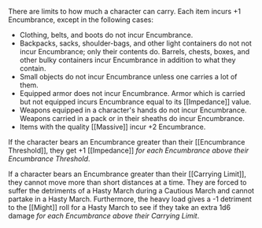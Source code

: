 There are limits to how much a character can carry. Each item incurs +1 Encumbrance, except in the following cases:
* Clothing, belts, and boots do not incur Encumbrance.
* Backpacks, sacks, shoulder-bags, and other light containers do not not incur Encumbrance; only their contents do. Barrels, chests, boxes, and other bulky containers incur Encumbrance in addition to what they contain.
* Small objects do not incur Encumbrance unless one carries a lot of them.
* Equipped armor does not incur Encumbrance. Armor which is carried but not equipped incurs Encumbrance equal to its [[Impedance]] value.
* Weapons equipped in a character's hands do not incur Encumbrance. Weapons carried in a pack or in their sheaths do incur Encumbrance.
* Items with the quality [[Massive]] incur +2 Encumbrance.

If the character bears an Encumbrance greater than their [[Encumbrance Threshold]], they get +1 [[Impedance]] *for each Encumbrance above their Encumbrance Threshold*.

If a character bears an Encumbrance greater than their [[Carrying Limit]], they cannot move more than short distances at a time. They are forced to suffer the detriments of a Hasty March during a Cautious March and cannot partake in a Hasty March. Furthermore, the heavy load gives a -1 detriment to the [[Might]] roll for a Hasty March to see if they take an extra 1d6 damage *for each Encumbrance above their Carrying Limit*.
